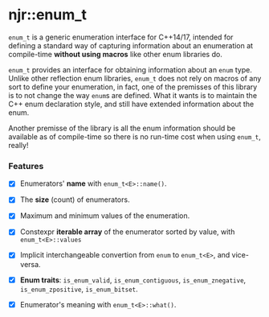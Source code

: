 njr::enum_t
======

`enum_t` is a generic enumeration interface for C++14/17, intended for defining a standard
way of capturing information about an enumeration at compile-time **without using macros** like other
enum libraries do.

`enum_t` provides an interface for obtaining information about an `enum` type.
Unlike other reflection enum libraries, `enum_t` does not rely on macros of any sort to
define your enumeration, in fact, one of the premisses of this library is to not change the way
`enum`s are defined. What it wants is to maintain the C++ enum declaration style, and still have
extended information about the enum.

Another premisse of the library is all the enum information should be available as of compile-time
so there is no run-time cost when using `enum_t`, really!


### Features

- [X] Enumerators' **name** with `enum_t<E>::name()`.
- [X] The **size** (count) of enumerators.
- [X] Maximum and minimum values of the enumeration.
- [X] Constexpr **iterable array** of the enumerator sorted by value, with `enum_t<E>::values`
- [X] Implicit interchangeable convertion from `enum` to `enum_t<E>`, and vice-versa.
- [X] **Enum traits**: `is_enum_valid`, `is_enum_contiguous`, `is_enum_znegative`, `is_enum_zpositive`,
`is_enum_bitset`.
- [X] Enumerator's meaning with `enum_t<E>::what()`.

